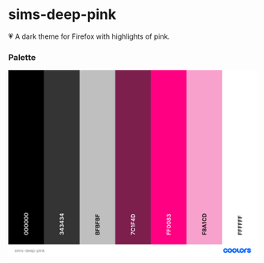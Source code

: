 # sims-deep-pink
💗 A dark theme for Firefox with highlights of pink.

### Palette
![sims-deep-pink extension palette](https://github.com/simcard0000/sims-deep-pink/blob/main/sims-deep-pink-palette.png)
